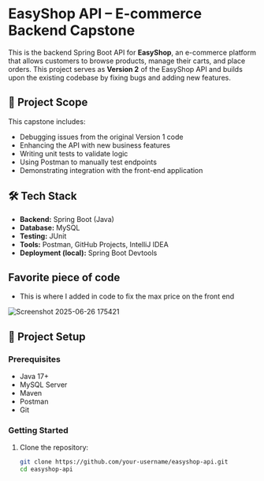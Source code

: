 # EasyShop API – E-commerce Backend Capstone

This is the backend Spring Boot API for **EasyShop**, an e-commerce platform that allows customers to browse products, manage their carts, and place orders. This project serves as **Version 2** of the EasyShop API and builds upon the existing codebase by fixing bugs and adding new features.

## 📌 Project Scope

This capstone includes:

- Debugging issues from the original Version 1 code
- Enhancing the API with new business features
- Writing unit tests to validate logic
- Using Postman to manually test endpoints
- Demonstrating integration with the front-end application

## 🛠 Tech Stack

- **Backend:** Spring Boot (Java)
- **Database:** MySQL
- **Testing:** JUnit
- **Tools:** Postman, GitHub Projects, IntelliJ IDEA
- **Deployment (local):** Spring Boot Devtools

## Favorite piece of code
- This is where I added in code to fix the max price on the front end


![Screenshot 2025-06-26 175421](https://github.com/user-attachments/assets/4a1c9edf-5000-4a18-9930-18796ea4808c)




## 📁 Project Setup

### Prerequisites

- Java 17+
- MySQL Server
- Maven
- Postman
- Git

### Getting Started

1. Clone the repository:
   ```bash
   git clone https://github.com/your-username/easyshop-api.git
   cd easyshop-api
